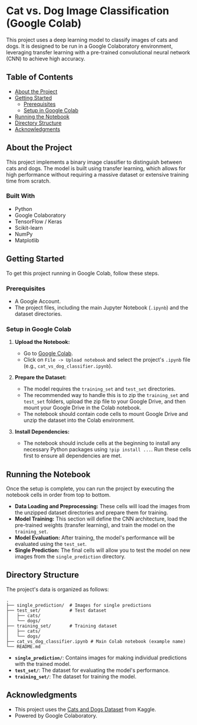 # Cat vs. Dog Image Classification (Google Colab)

This project uses a deep learning model to classify images of cats and dogs. It is designed to be run in a Google Colaboratory environment, leveraging transfer learning with a pre-trained convolutional neural network (CNN) to achieve high accuracy.

## Table of Contents

- [About the Project](#about-the-project)
- [Getting Started](#getting-started)
  - [Prerequisites](#prerequisites)
  - [Setup in Google Colab](#setup-in-google-colab)
- [Running the Notebook](#running-the-notebook)
- [Directory Structure](#directory-structure)
- [Acknowledgments](#acknowledgments)

## About the Project

This project implements a binary image classifier to distinguish between cats and dogs. The model is built using transfer learning, which allows for high performance without requiring a massive dataset or extensive training time from scratch.

### Built With

*   Python
*   Google Colaboratory
*   TensorFlow / Keras
*   Scikit-learn
*   NumPy
*   Matplotlib

## Getting Started

To get this project running in Google Colab, follow these steps.

### Prerequisites

*   A Google Account.
*   The project files, including the main Jupyter Notebook (`.ipynb`) and the dataset directories.

### Setup in Google Colab

1.  **Upload the Notebook:**
    *   Go to [Google Colab](https://colab.research.google.com/).
    *   Click on `File -> Upload notebook` and select the project's `.ipynb` file (e.g., `cat_vs_dog_classifier.ipynb`).

2.  **Prepare the Dataset:**
    *   The model requires the `training_set` and `test_set` directories.
    *   The recommended way to handle this is to zip the `training_set` and `test_set` folders, upload the zip file to your Google Drive, and then mount your Google Drive in the Colab notebook.
    *   The notebook should contain code cells to mount Google Drive and unzip the dataset into the Colab environment.

3.  **Install Dependencies:**
    *   The notebook should include cells at the beginning to install any necessary Python packages using `!pip install ...`. Run these cells first to ensure all dependencies are met.

## Running the Notebook

Once the setup is complete, you can run the project by executing the notebook cells in order from top to bottom.

*   **Data Loading and Preprocessing:** These cells will load the images from the unzipped dataset directories and prepare them for training.
*   **Model Training:** This section will define the CNN architecture, load the pre-trained weights (transfer learning), and train the model on the `training_set`.
*   **Model Evaluation:** After training, the model's performance will be evaluated using the `test_set`.
*   **Single Prediction:** The final cells will allow you to test the model on new images from the `single_prediction` directory.

## Directory Structure

The project's data is organized as follows:

```
.
├── single_prediction/  # Images for single predictions
├── test_set/           # Test dataset
│   ├── cats/
│   └── dogs/
├── training_set/       # Training dataset
│   ├── cats/
│   └── dogs/
├── cat_vs_dog_classifier.ipynb # Main Colab notebook (example name)
└── README.md
```

*   **`single_prediction/`**: Contains images for making individual predictions with the trained model.
*   **`test_set/`**: The dataset for evaluating the model's performance.
*   **`training_set/`**: The dataset for training the model.

## Acknowledgments

*   This project uses the [Cats and Dogs Dataset](https://www.kaggle.com/c/dogs-vs-cats/data) from Kaggle.
*   Powered by Google Colaboratory.